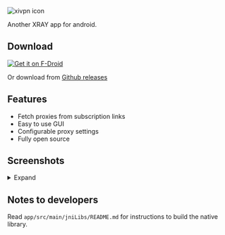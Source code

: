 ![xivpn icon](https://raw.githubusercontent.com/Exclude0122/xivpn/refs/heads/master/icon.webp)

Another XRAY app for android.

## Download

<a href="https://f-droid.org/en/packages/io.github.exclude0122.xivpn/">
    <img src="https://f-droid.org/badge/get-it-on.png"
    alt="Get it on F-Droid"
    height="80">
</a>

Or download from [Github releases](https://github.com/Exclude0122/xivpn/releases/latest)

## Features

- Fetch proxies from subscription links
- Easy to use GUI
- Configurable proxy settings
- Fully open source

## Screenshots

<details>
  <summary>Expand</summary>

![Home page](https://github.com/Exclude0122/xivpn/blob/master/fastlane/metadata/android/en-US/images/phoneScreenshots/1.png)
![Proxies page](https://github.com/Exclude0122/xivpn/blob/master/fastlane/metadata/android/en-US/images/phoneScreenshots/2.png)
![Proxy settings page](https://github.com/Exclude0122/xivpn/blob/master/fastlane/metadata/android/en-US/images/phoneScreenshots/3.png)


</details>


## Notes to developers

Read `app/src/main/jniLibs/README.md` for instructions to build the native library.
